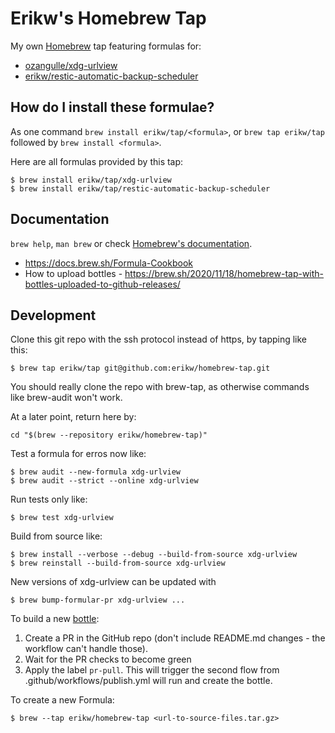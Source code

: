 # Erikw's Homebrew Tap
My own [Homebrew](https://brew.sh/) tap featuring formulas for:
* [ozangulle/xdg-urlview](https://github.com/ozangulle/xdg-urlview)
* [erikw/restic-automatic-backup-scheduler](https://github.com/erikw/restic-automatic-backup-scheduler)

## How do I install these formulae?
As one command `brew install erikw/tap/<formula>`, or `brew tap erikw/tap` followed by `brew install <formula>`.

Here are all formulas provided by this tap:
```console
$ brew install erikw/tap/xdg-urlview
$ brew install erikw/tap/restic-automatic-backup-scheduler
```

## Documentation
`brew help`, `man brew` or check [Homebrew's documentation](https://docs.brew.sh).

* https://docs.brew.sh/Formula-Cookbook
* How to upload bottles - https://brew.sh/2020/11/18/homebrew-tap-with-bottles-uploaded-to-github-releases/


## Development
Clone this git repo with the ssh protocol instead of https, by tapping like this:
```console
$ brew tap erikw/tap git@github.com:erikw/homebrew-tap.git
```
You should really clone the repo with brew-tap, as otherwise commands like brew-audit won't work.

At a later point, return here by:
```console
cd "$(brew --repository erikw/homebrew-tap)"
```

Test a formula for erros now like:
```console
$ brew audit --new-formula xdg-urlview
$ brew audit --strict --online xdg-urlview
```

Run tests only like:
```console
$ brew test xdg-urlview
```


Build from source like:
```console
$ brew install --verbose --debug --build-from-source xdg-urlview
$ brew reinstall --build-from-source xdg-urlview
```


New versions of xdg-urlview can be updated with
```console
$ brew bump-formular-pr xdg-urlview ...
```

To build a new [bottle](https://docs.brew.sh/Bottles):
1. Create a PR in the GitHub repo (don't include README.md changes - the workflow can't handle those).
1. Wait for the PR checks to become green
1. Apply the label `pr-pull`. This will trigger the second flow from .github/workflows/publish.yml will run and create the bottle.


To create a new Formula:
```console
$ brew --tap erikw/homebrew-tap <url-to-source-files.tar.gz>
```
